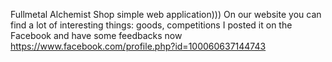 Fullmetal Alchemist Shop
simple web application)))
On our website you can find a lot of interesting things: goods, competitions
I posted it on the Facebook and have some feedbacks now https://www.facebook.com/profile.php?id=100060637144743
